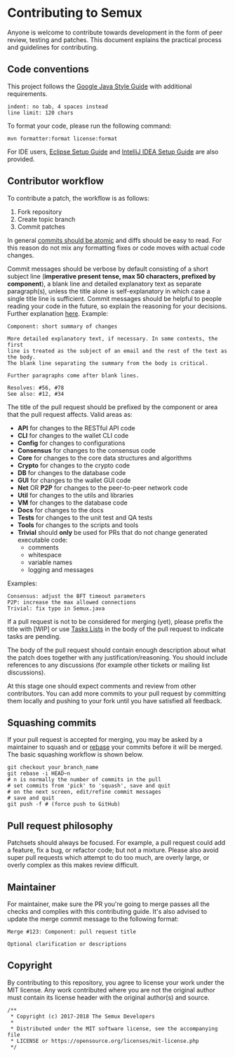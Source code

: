 # Contributing to Semux

Anyone is welcome to contribute towards development in the form of peer review, testing and patches. This document explains the practical process and guidelines for contributing.

## Code conventions

This project follows the [Google Java Style Guide](https://google.github.io/styleguide/javaguide.html) with additional requirements.
```
indent: no tab, 4 spaces instead
line limit: 120 chars
```

To format your code, please run the following command:
```
mvn formatter:format license:format
```

For IDE users, [Eclipse Setup Guide](https://github.com/semuxproject/semux/blob/master/misc/eclipse/guide.md) and [IntelliJ IDEA Setup Guide](https://github.com/semuxproject/semux/blob/master/misc/intellij/guide.md) are also provided.

## Contributor workflow

To contribute a patch, the workflow is as follows:

  1. Fork repository
  2. Create topic branch
  3. Commit patches

In general [commits should be atomic](https://en.wikipedia.org/wiki/Atomic_commit#Atomic_commit_convention) and diffs should be easy to read. For this reason do not mix any formatting fixes or code moves with actual code changes.

Commit messages should be verbose by default consisting of a short subject line (**imperative present tense, max 50 characters, prefixed by component**), a blank line and detailed explanatory text as separate paragraph(s), unless the title alone is self-explanatory in which case a single title line is sufficient. Commit messages should be helpful to people reading your code in the future, so explain the reasoning for your decisions. Further explanation [here](https://github.com/agis/git-style-guide). Example:

```
Component: short summary of changes

More detailed explanatory text, if necessary. In some contexts, the first
line is treated as the subject of an email and the rest of the text as the body.
The blank line separating the summary from the body is critical.

Further paragraphs come after blank lines.

Resolves: #56, #78
See also: #12, #34
```

The title of the pull request should be prefixed by the component or area that the pull request affects. Valid areas as:

  - **API** for changes to the RESTful API code
  - **CLI** for changes to the wallet CLI code
  - **Config** for changes to configurations
  - **Consensus** for changes to the consensus code
  - **Core** for changes to the core data structures and algorithms
  - **Crypto** for changes to the crypto code
  - **DB** for changes to the database code
  - **GUI** for changes to the wallet GUI code
  - **Net** OR **P2P** for changes to the peer-to-peer network code
  - **Util** for changes to the utils and libraries
  - **VM** for changes to the database code
  - **Docs** for changes to the docs
  - **Tests** for changes to the unit test and QA tests
  - **Tools** for changes to the scripts and tools
  - **Trivial** should **only** be used for PRs that do not change generated executable code:
    - comments
    - whitespace
    - variable names
    - logging and messages

Examples:
```
Consensus: adjust the BFT timeout parameters
P2P: increase the max allowed connections
Trivial: fix typo in Semux.java
```

If a pull request is not to be considered for merging (yet), please prefix the title with [WIP] or use [Tasks Lists](https://help.github.com/articles/basic-writing-and-formatting-syntax/#task-lists) in the body of the pull request to indicate tasks are pending.

The body of the pull request should contain enough description about what the patch does together with any justification/reasoning. You should include references to any discussions (for example other tickets or mailing list discussions).

At this stage one should expect comments and review from other contributors. You can add more commits to your pull request by committing them locally and pushing to your fork until you have satisfied all feedback.


## Squashing commits

If your pull request is accepted for merging, you may be asked by a maintainer to squash and or [rebase](https://git-scm.com/docs/git-rebase) your commits before it will be merged. The basic squashing workflow is shown below.

```
git checkout your_branch_name
git rebase -i HEAD~n
# n is normally the number of commits in the pull
# set commits from 'pick' to 'squash', save and quit
# on the next screen, edit/refine commit messages
# save and quit
git push -f # (force push to GitHub)
```

## Pull request philosophy

Patchsets should always be focused. For example, a pull request could add a feature, fix a bug, or refactor code; but not a mixture. Please also avoid super pull requests which attempt to do too much, are overly large, or overly complex as this makes review difficult.


## Maintainer

For maintainer, make sure the PR you're going to merge passes all the checks and complies with this contributing guide. It's also advised to update the merge commit message to the following format:

```
Merge #123: Component: pull request title

Optional clarification or descriptions
```

## Copyright

By contributing to this repository, you agree to license your work under the MIT license. Any work contributed where you are not the original author must contain its license header with the original author(s) and source.

```
/**
 * Copyright (c) 2017-2018 The Semux Developers
 *
 * Distributed under the MIT software license, see the accompanying file
 * LICENSE or https://opensource.org/licenses/mit-license.php
 */
```
